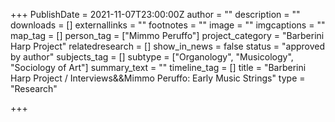 +++
PublishDate = 2021-11-07T23:00:00Z
author = ""
description = ""
downloads = []
externallinks = ""
footnotes = ""
image = ""
imgcaptions = ""
map_tag = []
person_tag = ["Mimmo Peruffo"]
project_category = "Barberini Harp Project"
relatedresearch = []
show_in_news = false
status = "approved by author"
subjects_tag = []
subtype = ["Organology", "Musicology", "Sociology of Art"]
summary_text = ""
timeline_tag = []
title = "Barberini Harp Project / Interviews&&Mimmo Peruffo: Early Music Strings"
type = "Research"

+++

